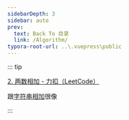 ```yaml
---
sidebarDepth: 3
sidebar: auto
prev:
  text: Back To 目录
  link: /Algorithm/
typora-root-url: ..\.vuepress\public
---
```




::: tip

[2. 两数相加 - 力扣（LeetCode）](https://leetcode.cn/problems/add-two-numbers/)

跟[字符串相加](https://q10viking.github.io/Algorithm/%E5%AD%97%E7%AC%A6%E4%B8%B2%E7%9B%B8%E5%8A%A0.html)很像

:::